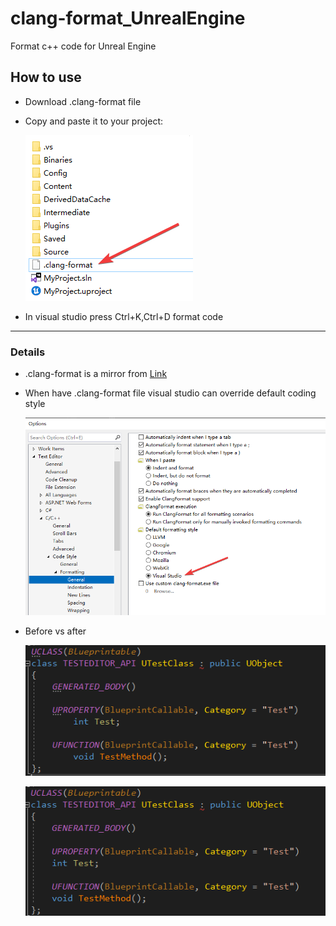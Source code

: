 # clang-format_UnrealEngine
Format c++ code for Unreal Engine

## How to use
- Download .clang-format file
- Copy and paste it to your project:

    ![screnshot](Others/iIN0lJBOsn.png)

- In visual studio press Ctrl+K,Ctrl+D format code


-----
### Details
- .clang-format is a mirror from [Link](https://gist.github.com/intinig/9bba3a3faee80250b781bf916a4ab8b7)

- When have .clang-format file visual studio can override default coding style
    
    ![screnshot](Others/TBgCDPlWt1.png)

- Before vs after

    ![screnshot](Others/EoArU3kFDu.png)
    
    ![screnshot](Others/Bcnlj2QCGg.png)
